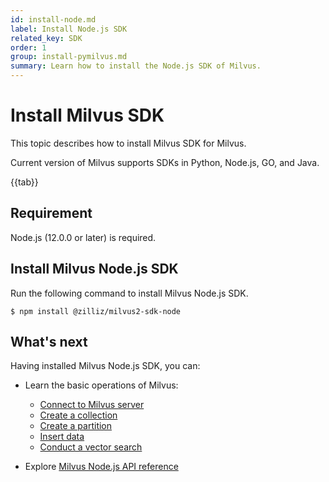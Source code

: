 ```yaml
---
id: install-node.md
label: Install Node.js SDK
related_key: SDK
order: 1
group: install-pymilvus.md
summary: Learn how to install the Node.js SDK of Milvus.
---
```


# Install Milvus SDK

This topic describes how to install Milvus SDK for Milvus.

Current version of Milvus supports SDKs in Python, Node.js, GO, and Java.

{{tab}}

## Requirement

Node.js (12.0.0 or later) is required.

## Install Milvus Node.js SDK

Run the following command to install Milvus Node.js SDK.

```
$ npm install @zilliz/milvus2-sdk-node
```

## What's next

Having installed Milvus Node.js SDK, you can:

- Learn the basic operations of Milvus:
  - [Connect to Milvus server](manage_connection.md)
  - [Create a collection](create_collection.md)
  - [Create a partition](create_partition.md)
  - [Insert data](insert_data.md)
  - [Conduct a vector search](search.md)

- Explore [Milvus Node.js API reference](/api-reference/node/v{{var.milvus_node_sdk_version}}/tutorial.html)

